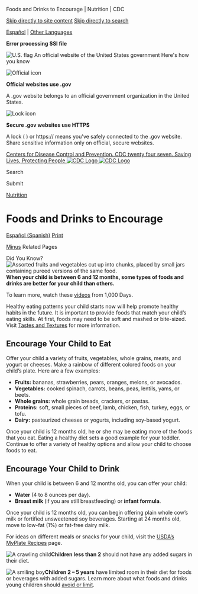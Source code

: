 





















Foods and Drinks to Encourage \| Nutrition \| CDC
 










 






 











 




[Skip directly to site content](#content)
[Skip directly to search](#headerSearch)


[Español](/spanish/) \| 
[Other Languages](https://wwwn.cdc.gov/pubs/other-languages/)

**Error processing SSI file**  



![U.S. flag](/TemplatePackage/4.0/assets/imgs/uswds/us_flag_small.png)
An official website of the United States government Here's how you know 



![Official icon](/TemplatePackage/4.0/assets/imgs/uswds/icon-dot-gov.svg)



**Official websites use .gov**


A .gov website belongs to an official government organization in the United States.







![Lock icon](/TemplatePackage/4.0/assets/imgs/uswds/icon-https.svg)



**Secure .gov websites use HTTPS**


A lock (  ) or https:// means you've safely connected to the .gov website. Share sensitive information only on official, secure websites.








 



[Centers for Disease Control and Prevention. CDC twenty four seven. Saving Lives, Protecting People
![CDC Logo](/TemplatePackage/4.0/assets/imgs/logo/logo-notext.svg)
![CDC Logo](/TemplatePackage/4.0/assets/imgs/logo/logo-notext.svg)](https://www.cdc.gov/)





Search









Submit


















 [Nutrition](/nutrition/php/about/index.html)










 











Foods and Drinks to Encourage
=============================

 
[Español (Spanish)](/nutrition/infantandtoddlernutrition/foods-and-drinks/alimentos-y-bebidas-que-se-deben-alentar.html) [Print](#print)



[Minus](#collapse_28636627fbc6b079c)
Related Pages




Did You Know?![Assorted fruits and vegetables cut up into chunks, placed by small jars containing pureed versions of the same food.](/nutrition/infantandtoddlernutrition/images/food-drinks-to-encourage-small.jpg?_=54274 "food-drinks-to-encourage")
**When your child is between 6 and 12 months, some types of foods and drinks are better for your child than others.**


To learn more, watch these [videos](/nutrition/InfantandToddlerNutrition/resources.html#videos) from 1,000 Days.



Healthy eating patterns your child starts now will help promote healthy habits in the future. It is important to provide foods that match your child’s eating skills. At first, foods may need to be soft and mashed or bite\-sized. Visit [Tastes and Textures](/nutrition/infantandtoddlernutrition/foods-and-drinks/tastes-and-textures.html) for more information.


Encourage Your Child to Eat
---------------------------


Offer your child a variety of fruits, vegetables, whole grains, meats, and yogurt or cheeses. Make a rainbow of different colored foods on your child’s plate. Here are a few examples:


* **Fruits:** bananas, strawberries, pears, oranges, melons, or avocados.
* **Vegetables:** cooked spinach, carrots, beans, peas, lentils, yams, or beets.
* **Whole grains:** whole grain breads, crackers, or pastas.
* **Proteins:** soft, small pieces of beef, lamb, chicken, fish, turkey, eggs, or tofu.
* **Dairy:** pasteurized cheeses or yogurts, including soy\-based yogurt.


Once your child is 12 months old, he or she may be eating more of the foods that you eat. Eating a healthy diet sets a good example for your toddler. Continue to offer a variety of healthy options and allow your child to choose foods to eat.


Encourage Your Child to Drink
-----------------------------


When your child is between 6 and 12 months old, you can offer your child:


* **Water** (4 to 8 ounces per day).
* **Breast milk** (if you are still breastfeeding) or **infant formula**.


Once your child is 12 months old, you can begin offering plain whole cow’s milk or fortified unsweetened soy beverages. Starting at 24 months old, move to low\-fat (1%) or fat\-free dairy milk.


For ideas on different meals or snacks for your child, visit the [USDA’s MyPlate Recipes](https://www.myplate.gov/myplate-kitchen/recipes) page.


![A crawling child](/healthyweight/images/healthy-eating/crawling-child.png)**Children less than 2** should not have any added sugars in their diet.


![A smiling boy](/nutrition/infantandtoddlernutrition/images/boy-500px.png?_=62456)**Children 2 – 5 years** have limited room in their diet for foods or beverages with added sugars. Learn more about what foods and drinks young children should [avoid or limit](/nutrition/InfantandToddlerNutrition/foods-and-drinks/foods-and-drinks-to-limit.html).




